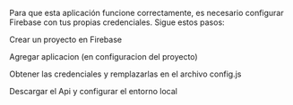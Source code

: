 Para que esta aplicación funcione correctamente, es necesario configurar Firebase con tus propias credenciales. Sigue estos pasos:

Crear un proyecto en Firebase 

Agregar aplicacion (en configuracion del proyecto)

Obtener las credenciales y remplazarlas en el archivo config.js

Descargar el Api y configurar el entorno local